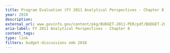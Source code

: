 ```yaml
---
title: Program Evaluation (FY 2011 Analytical Perspectives - Chapter 8)
year: 2010
description: 
external_url: www.govinfo.gov/content/pkg/BUDGET-2011-PER/pdf/BUDGET-2011-PER.pdf
aria-label: FY 2011 Analytical Perspectives - Chapter 8
content_tags: 
type: link
filters: budget-discussions omb 2010
---
```

